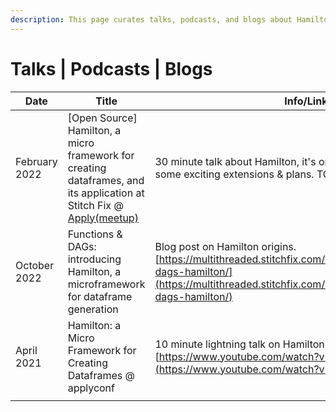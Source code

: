 ```yaml
---
description: This page curates talks, podcasts, and blogs about Hamilton
---
```


# Talks | Podcasts | Blogs

| Date          | Title                                                                                                                                                                                                                                                       | Info/Links                                                                                                                                                                                  |
| ------------- | ----------------------------------------------------------------------------------------------------------------------------------------------------------------------------------------------------------------------------------------------------------- | ------------------------------------------------------------------------------------------------------------------------------------------------------------------------------------------- |
| February 2022 | \[Open Source] Hamilton, a micro framework for creating dataframes, and its application at Stitch Fix @ [Apply(meetup)](https://www.applyconf.com/agenda/open-source-hamilton-a-micro-framework-for-creating-dataframes-and-its-application-at-stitch-fix/) | 30 minute talk about Hamilton, it's origin, tips on using it, and some exciting extensions & plans. TODO: link to talk.                                                                     |
| October 2022  | Functions & DAGs: introducing Hamilton, a microframework for dataframe generation                                                                                                                                                                           | Blog post on Hamilton origins. [https://multithreaded.stitchfix.com/blog/2021/10/14/functions-dags-hamilton/](https://multithreaded.stitchfix.com/blog/2021/10/14/functions-dags-hamilton/) |
| April 2021    | Hamilton: a Micro Framework for Creating Dataframes @ applyconf                                                                                                                                                                                             | 10 minute lightning talk on Hamilton [https://www.youtube.com/watch?v=B5Zp\_30Knoo](https://www.youtube.com/watch?v=B5Zp\_30Knoo)                                                           |
|               |                                                                                                                                                                                                                                                             |                                                                                                                                                                                             |

